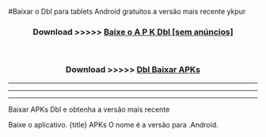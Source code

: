 #Baixar o Dbl   para tablets Android gratuitos a versão mais recente ykpur


<div align="center">
<h3>Download >>>>> <a href="https://pt-web.web.app/?pt= Dbl ">Baixe o A P K Dbl  [sem anúncios]</a></h3><br>

<h3>Download >>>>> <a href="https://pt-web.web.app/?pt= Dbl ">Dbl  Baixar APKs</a></h3>
</div>

----------------------------------------------------------

----------------------------------------------------------

----------------------------------------------------------

Baixar APKs Dbl  e obtenha a versão mais recente

Baixe o aplicativo. {title} APKs O nome é a versão para .Android.


